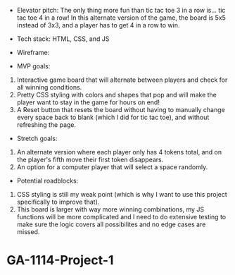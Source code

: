 - Elevator pitch:
The only thing more fun than tic tac toe 3 in a row is... tic tac toe 4 in a row! In this alternate version of the game, the board is 5x5 instead of 3x3, and a player has to get 4 in a row to win.  

- Tech stack:
HTML, CSS, and JS

- Wireframe:


- MVP goals:
1. Interactive game board that will alternate between players and check for all winning conditions.  
2. Pretty CSS styling with colors and shapes that pop and will make the player want to stay in the game for hours on end!
3. A Reset button that resets the board without having to manually change every space back to blank (which I did for tic tac toe), and without refreshing the page.

- Stretch goals:
1. An alternate version where each player only has 4 tokens total, and on the player's fifth move their first token disappears.
2. An option for a computer player that will select a space randomly.

- Potential roadblocks:
1. CSS styling is still my weak point (which is why I want to use this project specifically to improve that).
2. This board is larger with way more winning combinations, my JS functions will be more complicated and I need to do extensive testing to make sure the logic covers all possibilites and no edge cases are missed.
# GA-1114-Project-1
